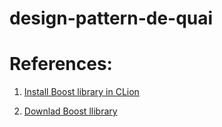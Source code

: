 # design-pattern-de-quai

# References:

1. [Install Boost library in CLion](https://www.jianshu.com/p/7344355d7f8d)

2. [Downlad Boost llibrary](https://dl.bintray.com/boostorg/release/1.75.0/source/)

